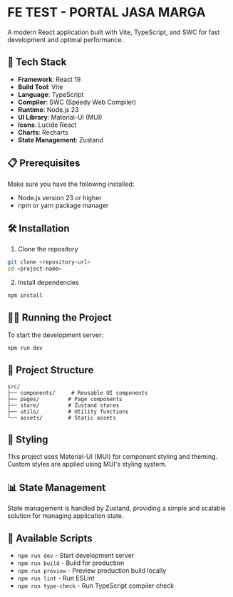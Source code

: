 # FE TEST - PORTAL JASA MARGA

A modern React application built with Vite, TypeScript, and SWC for fast development and optimal performance.

## 🚀 Tech Stack

- **Framework**: React 19
- **Build Tool**: Vite
- **Language**: TypeScript
- **Compiler**: SWC (Speedy Web Compiler)
- **Runtime**: Node.js 23
- **UI Library**: Material-UI (MUI)
- **Icons**: Lucide React
- **Charts**: Recharts
- **State Management**: Zustand

## 📋 Prerequisites

Make sure you have the following installed:
- Node.js version 23 or higher
- npm or yarn package manager

## 🛠️ Installation

1. Clone the repository
```bash
git clone <repository-url>
cd <project-name>
```

2. Install dependencies
```bash
npm install
```

## 🏃‍♂️ Running the Project

To start the development server:

```bash
npm run dev
```

## 📁 Project Structure

```
src/
├── components/     # Reusable UI components
├── pages/         # Page components
├── store/         # Zustand stores
├── utils/         # Utility functions
└── assets/        # Static assets
```

## 🎨 Styling

This project uses Material-UI (MUI) for component styling and theming. Custom styles are applied using MUI's styling system.

## 📊 State Management

State management is handled by Zustand, providing a simple and scalable solution for managing application state.

## 🔧 Available Scripts

- `npm run dev` - Start development server
- `npm run build` - Build for production
- `npm run preview` - Preview production build locally
- `npm run lint` - Run ESLint
- `npm run type-check` - Run TypeScript compiler check

